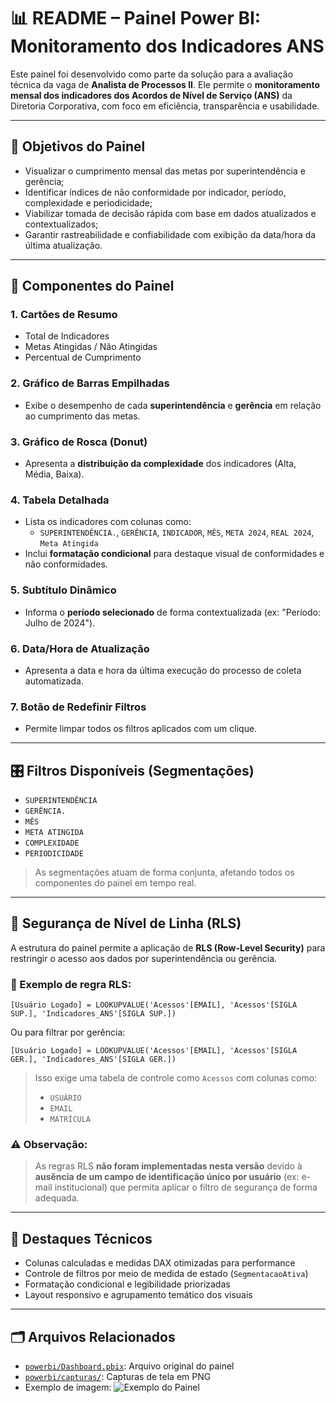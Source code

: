 # 📊 README – Painel Power BI: Monitoramento dos Indicadores ANS

Este painel foi desenvolvido como parte da solução para a avaliação técnica da vaga de **Analista de Processos II**. Ele permite o **monitoramento mensal dos indicadores dos Acordos de Nível de Serviço (ANS)** da Diretoria Corporativa, com foco em eficiência, transparência e usabilidade.

---

## 🎯 Objetivos do Painel

- Visualizar o cumprimento mensal das metas por superintendência e gerência;
- Identificar índices de não conformidade por indicador, período, complexidade e periodicidade;
- Viabilizar tomada de decisão rápida com base em dados atualizados e contextualizados;
- Garantir rastreabilidade e confiabilidade com exibição da data/hora da última atualização.

---

## 🧩 Componentes do Painel

### 1. **Cartões de Resumo**
- Total de Indicadores
- Metas Atingidas / Não Atingidas
- Percentual de Cumprimento

### 2. **Gráfico de Barras Empilhadas**
- Exibe o desempenho de cada **superintendência** e **gerência** em relação ao cumprimento das metas.

### 3. **Gráfico de Rosca (Donut)**
- Apresenta a **distribuição da complexidade** dos indicadores (Alta, Média, Baixa).

### 4. **Tabela Detalhada**
- Lista os indicadores com colunas como:
  - `SUPERINTENDÊNCIA.`, `GERÊNCIA`, `INDICADOR`, `MÊS`, `META 2024`, `REAL 2024`, `Meta Atingida`
- Inclui **formatação condicional** para destaque visual de conformidades e não conformidades.

### 5. **Subtítulo Dinâmico**
- Informa o **período selecionado** de forma contextualizada (ex: "Período: Julho de 2024").

### 6. **Data/Hora de Atualização**
- Apresenta a data e hora da última execução do processo de coleta automatizada.

### 7. **Botão de Redefinir Filtros**
- Permite limpar todos os filtros aplicados com um clique.

---

## 🎛️ Filtros Disponíveis (Segmentações)

- `SUPERINTENDÊNCIA`
- `GERÊNCIA.`
- `MÊS`
- `META ATINGIDA`
- `COMPLEXIDADE`
- `PERIODICIDADE`

> As segmentações atuam de forma conjunta, afetando todos os componentes do painel em tempo real.

---

## 🔐 Segurança de Nível de Linha (RLS)

A estrutura do painel permite a aplicação de **RLS (Row-Level Security)** para restringir o acesso aos dados por superintendência ou gerência.

### 📌 Exemplo de regra RLS:
```dax
[Usuário Logado] = LOOKUPVALUE('Acessos'[EMAIL], 'Acessos'[SIGLA SUP.], 'Indicadores_ANS'[SIGLA SUP.])
```

Ou para filtrar por gerência:
```dax
[Usuário Logado] = LOOKUPVALUE('Acessos'[EMAIL], 'Acessos'[SIGLA GER.], 'Indicadores_ANS'[SIGLA GER.])
```

> Isso exige uma tabela de controle como `Acessos` com colunas como:
> - `USUÁRIO`
> - `EMAIL`
> - `MATRÍCULA`

### ⚠️ Observação:
> As regras RLS **não foram implementadas nesta versão** devido à **ausência de um campo de identificação único por usuário** (ex: e-mail institucional) que permita aplicar o filtro de segurança de forma adequada.

---

## 🧠 Destaques Técnicos

- Colunas calculadas e medidas DAX otimizadas para performance
- Controle de filtros por meio de medida de estado (`SegmentacaoAtiva`)
- Formatação condicional e legibilidade priorizadas
- Layout responsivo e agrupamento temático dos visuais

---

## 🗂 Arquivos Relacionados

- [`powerbi/Dashboard.pbix`](./Dashboard.pbix): Arquivo original do painel
- [`powerbi/capturas/`](./capturas/): Capturas de tela em PNG
- Exemplo de imagem:
  ![Exemplo do Painel](./capturas/Dashboard_01.png)

